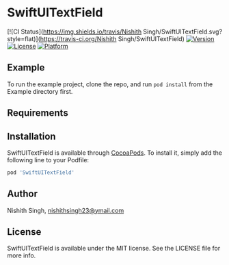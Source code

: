 # SwiftUITextField

[![CI Status](https://img.shields.io/travis/Nishith Singh/SwiftUITextField.svg?style=flat)](https://travis-ci.org/Nishith Singh/SwiftUITextField)
[![Version](https://img.shields.io/cocoapods/v/SwiftUITextField.svg?style=flat)](https://cocoapods.org/pods/SwiftUITextField)
[![License](https://img.shields.io/cocoapods/l/SwiftUITextField.svg?style=flat)](https://cocoapods.org/pods/SwiftUITextField)
[![Platform](https://img.shields.io/cocoapods/p/SwiftUITextField.svg?style=flat)](https://cocoapods.org/pods/SwiftUITextField)

## Example

To run the example project, clone the repo, and run `pod install` from the Example directory first.

## Requirements

## Installation

SwiftUITextField is available through [CocoaPods](https://cocoapods.org). To install
it, simply add the following line to your Podfile:

```ruby
pod 'SwiftUITextField'
```

## Author

Nishith Singh, nishithsingh23@ymail.com

## License

SwiftUITextField is available under the MIT license. See the LICENSE file for more info.
